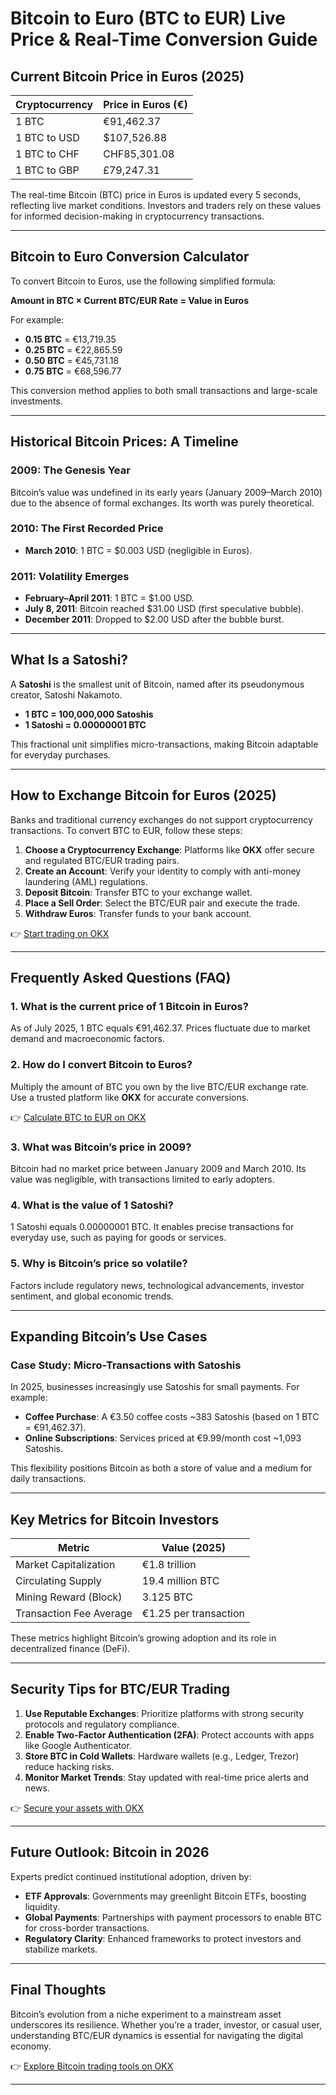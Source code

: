 # Bitcoin to Euro (BTC to EUR) Live Price & Real-Time Conversion Guide  

## Current Bitcoin Price in Euros (2025)  

| **Cryptocurrency** | **Price in Euros (€)** |  
|---------------------|------------------------|  
| 1 BTC               | €91,462.37             |  
| 1 BTC to USD        | $107,526.88            |  
| 1 BTC to CHF        | CHF85,301.08           |  
| 1 BTC to GBP        | £79,247.31             |  

The real-time Bitcoin (BTC) price in Euros is updated every 5 seconds, reflecting live market conditions. Investors and traders rely on these values for informed decision-making in cryptocurrency transactions.  

---

## Bitcoin to Euro Conversion Calculator  

To convert Bitcoin to Euros, use the following simplified formula:  

**Amount in BTC × Current BTC/EUR Rate = Value in Euros**  

For example:  
- **0.15 BTC** = €13,719.35  
- **0.25 BTC** = €22,865.59  
- **0.50 BTC** = €45,731.18  
- **0.75 BTC** = €68,596.77  

This conversion method applies to both small transactions and large-scale investments.  

---

## Historical Bitcoin Prices: A Timeline  

### **2009: The Genesis Year**  
Bitcoin’s value was undefined in its early years (January 2009–March 2010) due to the absence of formal exchanges. Its worth was purely theoretical.  

### **2010: The First Recorded Price**  
- **March 2010**: 1 BTC = $0.003 USD (negligible in Euros).  

### **2011: Volatility Emerges**  
- **February–April 2011**: 1 BTC = $1.00 USD.  
- **July 8, 2011**: Bitcoin reached $31.00 USD (first speculative bubble).  
- **December 2011**: Dropped to $2.00 USD after the bubble burst.  

---

## What Is a Satoshi?  

A **Satoshi** is the smallest unit of Bitcoin, named after its pseudonymous creator, Satoshi Nakamoto.  

- **1 BTC = 100,000,000 Satoshis**  
- **1 Satoshi = 0.00000001 BTC**  

This fractional unit simplifies micro-transactions, making Bitcoin adaptable for everyday purchases.  

---

## How to Exchange Bitcoin for Euros (2025)  

Banks and traditional currency exchanges do not support cryptocurrency transactions. To convert BTC to EUR, follow these steps:  

1. **Choose a Cryptocurrency Exchange**: Platforms like **OKX** offer secure and regulated BTC/EUR trading pairs.  
2. **Create an Account**: Verify your identity to comply with anti-money laundering (AML) regulations.  
3. **Deposit Bitcoin**: Transfer BTC to your exchange wallet.  
4. **Place a Sell Order**: Select the BTC/EUR pair and execute the trade.  
5. **Withdraw Euros**: Transfer funds to your bank account.  

👉 [Start trading on OKX](https://bit.ly/okx-bonus)  

---

## Frequently Asked Questions (FAQ)  

### **1. What is the current price of 1 Bitcoin in Euros?**  
As of July 2025, 1 BTC equals €91,462.37. Prices fluctuate due to market demand and macroeconomic factors.  

### **2. How do I convert Bitcoin to Euros?**  
Multiply the amount of BTC you own by the live BTC/EUR exchange rate. Use a trusted platform like **OKX** for accurate conversions.  

👉 [Calculate BTC to EUR on OKX](https://bit.ly/okx-bonus)  

### **3. What was Bitcoin’s price in 2009?**  
Bitcoin had no market price between January 2009 and March 2010. Its value was negligible, with transactions limited to early adopters.  

### **4. What is the value of 1 Satoshi?**  
1 Satoshi equals 0.00000001 BTC. It enables precise transactions for everyday use, such as paying for goods or services.  

### **5. Why is Bitcoin’s price so volatile?**  
Factors include regulatory news, technological advancements, investor sentiment, and global economic trends.  

---

## Expanding Bitcoin’s Use Cases  

### **Case Study: Micro-Transactions with Satoshis**  
In 2025, businesses increasingly use Satoshis for small payments. For example:  
- **Coffee Purchase**: A €3.50 coffee costs ~383 Satoshis (based on 1 BTC = €91,462.37).  
- **Online Subscriptions**: Services priced at €9.99/month cost ~1,093 Satoshis.  

This flexibility positions Bitcoin as both a store of value and a medium for daily transactions.  

---

## Key Metrics for Bitcoin Investors  

| **Metric**                | **Value (2025)**          |  
|---------------------------|---------------------------|  
| Market Capitalization     | €1.8 trillion             |  
| Circulating Supply        | 19.4 million BTC          |  
| Mining Reward (Block)     | 3.125 BTC                 |  
| Transaction Fee Average   | €1.25 per transaction     |  

These metrics highlight Bitcoin’s growing adoption and its role in decentralized finance (DeFi).  

---

## Security Tips for BTC/EUR Trading  

1. **Use Reputable Exchanges**: Prioritize platforms with strong security protocols and regulatory compliance.  
2. **Enable Two-Factor Authentication (2FA)**: Protect accounts with apps like Google Authenticator.  
3. **Store BTC in Cold Wallets**: Hardware wallets (e.g., Ledger, Trezor) reduce hacking risks.  
4. **Monitor Market Trends**: Stay updated with real-time price alerts and news.  

👉 [Secure your assets with OKX](https://bit.ly/okx-bonus)  

---

## Future Outlook: Bitcoin in 2026  

Experts predict continued institutional adoption, driven by:  
- **ETF Approvals**: Governments may greenlight Bitcoin ETFs, boosting liquidity.  
- **Global Payments**: Partnerships with payment processors to enable BTC for cross-border transactions.  
- **Regulatory Clarity**: Enhanced frameworks to protect investors and stabilize markets.  

---

## Final Thoughts  

Bitcoin’s evolution from a niche experiment to a mainstream asset underscores its resilience. Whether you’re a trader, investor, or casual user, understanding BTC/EUR dynamics is essential for navigating the digital economy.  

👉 [Explore Bitcoin trading tools on OKX](https://bit.ly/okx-bonus)  

---  
